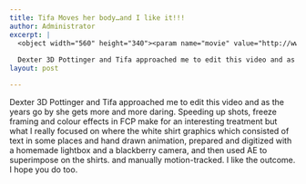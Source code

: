 ```yaml
---
title: Tifa Moves her body…and I like it!!!
author: Administrator
excerpt: |
  <object width="560" height="340"><param name="movie" value="http://www.youtube.com/v/SDtvQq3yi3Y?fs=1&amp;hl=en_US"></param><param name="allowFullScreen" value="true"></param><param name="allowscriptaccess" value="always"></param><embed src="http://www.youtube.com/v/SDtvQq3yi3Y?fs=1&amp;hl=en_US" type="application/x-shockwave-flash" allowscriptaccess="always" allowfullscreen="true" width="560" height="340"></embed></object>
  
  Dexter 3D Pottinger and Tifa approached me to edit this video and as the years go by she gets more and more daring...
layout: post

---
```

Dexter 3D Pottinger and Tifa approached me to edit this video and as the years go by she gets more and more daring. Speeding up shots, freeze framing and colour effects in FCP make for an interesting treatment but what I really focused on where the white shirt graphics which consisted of text in some places and hand drawn animation, prepared and digitized with a homemade lightbox and a blackberry camera, and then used AE to superimpose on the shirts. and manually motion-tracked. I like the outcome. I hope you do too.